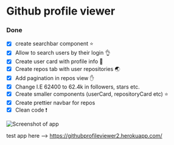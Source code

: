 # Github profile viewer

### Done

- [x] create searchbar component :star:
- [x] Allow to search users by their login :ok_hand:
- [x] Create user card with profile info :kiss:
- [x] Create repos tab with user repositories :earth_asia:
- [x] Add pagination in repos view :hand:
- [x] Change I.E 62400 to 62.4k in followers, stars etc.
- [x] Create smaller components (userCard, repositoryCard etc) :star:
- [x] Create prettier navbar for repos
- [x] Clean code :exclamation:

![Screenshot of app](https://cdn.discordapp.com/attachments/742693540856856618/744960598151921714/unknown.png)

test app here --> https://githubprofileviewer2.herokuapp.com/
